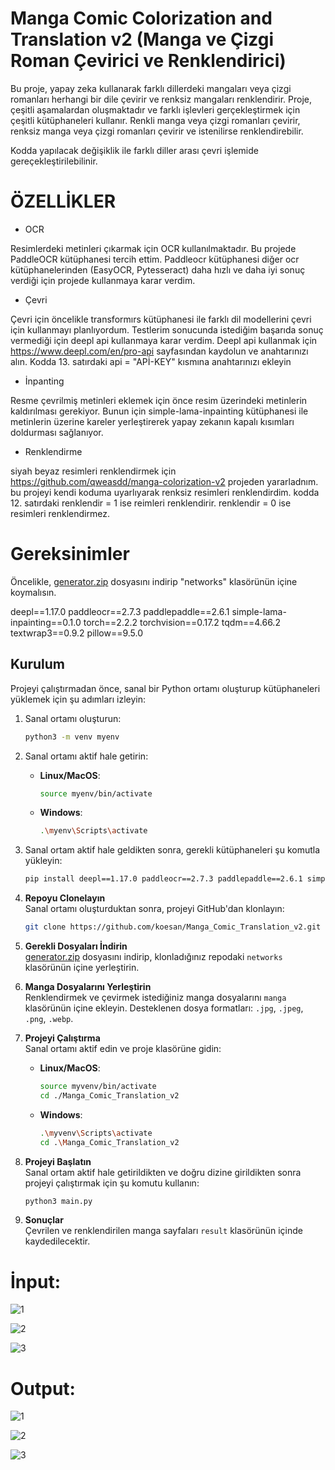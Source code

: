 # Manga Comic Colorization and Translation v2 (Manga ve Çizgi Roman Çevirici ve Renklendirici)

Bu proje, yapay zeka kullanarak farklı dillerdeki mangaları veya çizgi romanları herhangi bir dile çevirir ve renksiz mangaları renklendirir. Proje, çeşitli aşamalardan oluşmaktadır ve farklı işlevleri gerçekleştirmek için çeşitli kütüphaneleri kullanır.
Renkli manga veya çizgi romanları çevirir, renksiz manga veya çizgi romanları çevirir ve istenilirse renklendirebilir.

Kodda yapılacak değişiklik ile farklı diller arası çevri işlemide gereçekleştirilebilinir.

# ÖZELLİKLER


* OCR

Resimlerdeki metinleri çıkarmak için OCR kullanılmaktadır. Bu projede PaddleOCR kütüphanesi tercih ettim. 
Paddleocr kütüphanesi diğer ocr kütüphanelerinden (EasyOCR, Pytesseract) daha hızlı ve daha iyi sonuç verdiği için projede kullanmaya karar verdim.

* Çevri 

Çevri için öncelikle transformırs kütüphanesi ile farklı dil modellerini çevri için kullanmayı planlıyordum. Testlerim sonucunda istediğim başarıda sonuç vermediği için deepl api kullanmaya karar verdim. 
Deepl api kullanmak için  https://www.deepl.com/en/pro-api sayfasından kaydolun ve anahtarınızı alın.
Kodda 13. satırdaki api = "APİ-KEY" kısmına anahtarınızı ekleyin

* İnpanting

Resme çevrilmiş metinleri eklemek için önce resim üzerindeki metinlerin kaldırılması gerekiyor. Bunun için simple-lama-inpainting kütüphanesi ile metinlerin üzerine kareler yerleştirerek yapay zekanın kapalı kısımları doldurması sağlanıyor.

* Renklendirme

siyah beyaz resimleri renklendirmek için https://github.com/qweasdd/manga-colorization-v2 projeden yararladnım. bu projeyi kendi koduma uyarlıyarak renksiz resimleri renklendirdim.
kodda 12. satırdaki renklendir = 1 ise reimleri renklendirir. renklendir = 0 ise resimleri renklendirmez.



# Gereksinimler

Öncelikle, [generator.zip](https://drive.google.com/file/d/1qmxUEKADkEM4iYLp1fpPLLKnfZ6tcF-t/view) dosyasını indirip "networks" klasörünün içine koymalısın.

deepl==1.17.0
paddleocr==2.7.3
paddlepaddle==2.6.1
simple-lama-inpainting==0.1.0
torch==2.2.2
torchvision==0.17.2
tqdm==4.66.2
textwrap3==0.9.2 
pillow==9.5.0

## Kurulum

Projeyi çalıştırmadan önce, sanal bir Python ortamı oluşturup kütüphaneleri yüklemek için şu adımları izleyin:

1. Sanal ortamı oluşturun:
    ```bash
    python3 -m venv myenv
    ```

2. Sanal ortamı aktif hale getirin:

    - **Linux/MacOS**:
      ```bash
      source myenv/bin/activate
      ```
    - **Windows**:
      ```bash
      .\myenv\Scripts\activate
      ```

3. Sanal ortam aktif hale geldikten sonra, gerekli kütüphaneleri şu komutla yükleyin:

    ```bash
    pip install deepl==1.17.0 paddleocr==2.7.3 paddlepaddle==2.6.1 simple-lama-inpainting==0.1.0 torch==2.2.2 torchvision==0.17.2 tqdm==4.66.2 textwrap3==0.9.2 pillow==9.5.0
    ```
2. **Repoyu Clonelayın**  
   Sanal ortamı oluşturduktan sonra, projeyi GitHub'dan klonlayın:

   ```bash
   git clone https://github.com/koesan/Manga_Comic_Translation_v2.git
   ```

4. **Gerekli Dosyaları İndirin**  
   [generator.zip](https://drive.google.com/file/d/1qmxUEKADkEM4iYLp1fpPLLKnfZ6tcF-t/view) dosyasını indirip, klonladığınız repodaki `networks` klasörünün içine yerleştirin.

5. **Manga Dosyalarını Yerleştirin**  
   Renklendirmek ve çevirmek istediğiniz manga dosyalarını `manga` klasörünün içine ekleyin. Desteklenen dosya formatları: `.jpg`, `.jpeg`, `.png`, `.webp`.

6. **Projeyi Çalıştırma**  
   Sanal ortamı aktif edin ve proje klasörüne gidin:

   - **Linux/MacOS**:
     ```bash
     source myvenv/bin/activate
     cd ./Manga_Comic_Translation_v2
     ```

   - **Windows**:
     ```bash
     .\myvenv\Scripts\activate
     cd .\Manga_Comic_Translation_v2
     ```

7. **Projeyi Başlatın**  
   Sanal ortam aktif hale getirildikten ve doğru dizine girildikten sonra projeyi çalıştırmak için şu komutu kullanın:

   ```bash
   python3 main.py
   ```

8. **Sonuçlar**  
   Çevrilen ve renklendirilen manga sayfaları `result` klasörünün içinde kaydedilecektir.


# İnput:

![1](https://github.com/koesan/manga_cizgi_roman_ceviri/raw/main/resimler/1.jpg)

![2](https://github.com/koesan/manga_cizgi_roman_ceviri/raw/main/resimler/2.jpg)

![3](https://github.com/koesan/manga_cizgi_roman_ceviri/raw/main/resimler/3.png)

# Output:

![1](https://github.com/koesan/manga_cizgi_roman_ceviri/raw/main/resimler/4.jpg)

![2](https://github.com/koesan/manga_cizgi_roman_ceviri/raw/main/resimler/5.jpg)

![3](https://github.com/koesan/manga_cizgi_roman_ceviri/raw/main/resimler/6.png)
